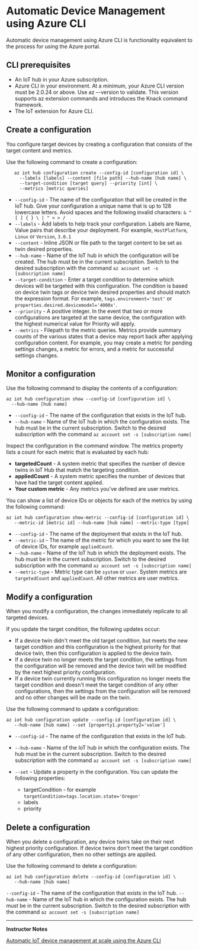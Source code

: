 # Automatic Device Management using Azure CLI

Automatic device management using Azure CLI is functionality equivalent to the process for using the Azure portal. 

## CLI prerequisites

* An IoT hub in your Azure subscription.
* Azure CLI in your environment. At a minimum, your Azure CLI version must be 2.0.24 or above. Use az –-version to validate. This version supports az extension commands and introduces the Knack command framework.
* The IoT extension for Azure CLI.

## Create a configuration

You configure target devices by creating a configuration that consists of the target content and metrics.

Use the following command to create a configuration:

```cli
   az iot hub configuration create --config-id [configuration id] \
     --labels [labels] --content [file path] --hub-name [hub name] \
     --target-condition [target query] --priority [int] \
     --metrics [metric queries]
```

* `--config-id` - The name of the configuration that will be created in the IoT hub. Give your configuration a unique name that is up to 128 lowercase letters. Avoid spaces and the following invalid characters: `& ^ [ ] { } \ | " < > /`
* `--labels` - Add labels to help track your configuration. Labels are Name, Value pairs that describe your deployment. For example, `HostPlatform`, `Linux` or `Version`, `3.0.1`
* `--content` - Inline JSON or file path to the target content to be set as twin desired properties.
* `--hub-name` - Name of the IoT hub in which the configuration will be created. The hub must be in the current subscription. Switch to the desired subscription with the command `az account set -s [subscription name]`
* `--target-condition` - Enter a target condition to determine which devices will be targeted with this configuration. The condition is based on device twin tags or device twin desired properties and should match the expression format. For example, `tags.environment='test'` or `properties.desired.devicemodel='4000x'`. 
* `--priority` - A positive integer. In the event that two or more configurations are targeted at the same device, the configuration with the highest numerical value for Priority will apply.
* `--metrics` - Filepath to the metric queries. Metrics provide summary counts of the various states that a device may report back after applying configuration content. For example, you may create a metric for pending settings changes, a metric for errors, and a metric for successful settings changes.

## Monitor a configuration

Use the following command to display the contents of a configuration:

```cli
az iot hub configuration show --config-id [configuration id] \
  --hub-name [hub name]
```

* `--config-id` - The name of the configuration that exists in the IoT hub.
* `--hub-name` - Name of the IoT hub in which the configuration exists. The hub must be in the current subscription. Switch to the desired subscription with the command `az account set -s [subscription name]`

Inspect the configuration in the command window. The metrics property lists a count for each metric that is evaluated by each hub:

* **targetedCount** - A system metric that specifies the number of device twins in IoT Hub that match the targeting condition.
* **appliedCount** - A system metric specifies the number of devices that have had the target content applied.
* **Your custom metric** - Any metrics you've defined are user metrics.

You can show a list of device IDs or objects for each of the metrics by using the following command:

```cli
az iot hub configuration show-metric --config-id [configuration id] \
   --metric-id [metric id] --hub-name [hub name] --metric-type [type] 
```

* `--config-id` - The name of the deployment that exists in the IoT hub.
* `--metric-id` - The name of the metric for which you want to see the list of device IDs, for example `appliedCount`.
* `--hub-name` - Name of the IoT hub in which the deployment exists. The hub must be in the current subscription. Switch to the desired subscription with the command `az account set -s [subscription name]`
* `--metric-type` - Metric type can be `system` or `user`. System metrics are `targetedCount` and `appliedCount`. All other metrics are user metrics.

## Modify a configuration

When you modify a configuration, the changes immediately replicate to all targeted devices.

If you update the target condition, the following updates occur:

* If a device twin didn't meet the old target condition, but meets the new target condition and this configuration is the highest priority for that device twin, then this configuration is applied to the device twin.
* If a device twin no longer meets the target condition, the settings from the configuration will be removed and the device twin will be modified by the next highest priority configuration.
* If a device twin currently running this configuration no longer meets the target condition and doesn't meet the target condition of any other configurations, then the settings from the configuration will be removed and no other changes will be made on the twin.

Use the following command to update a configuration:

```cli
az iot hub configuration update --config-id [configuration id] \
   --hub-name [hub name] --set [property1.property2='value']
```

* `--config-id` - The name of the configuration that exists in the IoT hub.
* `--hub-name` - Name of the IoT hub in which the configuration exists. The hub must be in the current subscription. Switch to the desired subscription with the command `az account set -s [subscription name]`
* `--set` - Update a property in the configuration. You can update the following properties:

    * targetCondition - for example `targetCondition=tags.location.state='Oregon'`
    * labels
    * priority

## Delete a configuration

When you delete a configuration, any device twins take on their next highest priority configuration. If device twins don't meet the target condition of any other configuration, then no other settings are applied.

Use the following command to delete a configuration:

```cli
az iot hub configuration delete --config-id [configuration id] \
   --hub-name [hub name] 
```

`--config-id` - The name of the configuration that exists in the IoT hub.
`--hub-name` - Name of the IoT hub in which the configuration exists. The hub must be in the current subscription. Switch to the desired subscription with the command `az account set -s [subscription name]`

---

**Instructor Notes**

[Automatic IoT device management at scale using the Azure CLI](https://docs.microsoft.com/en-us/azure/iot-hub/iot-hub-automatic-device-management-cli)
